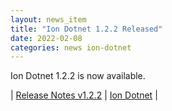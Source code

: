 ```yaml
---
layout: news_item
title: "Ion Dotnet 1.2.2 Released"
date: 2022-02-08
categories: news ion-dotnet
---
```


Ion Dotnet 1.2.2 is now available.

| [Release Notes v1.2.2](https://github.com/amazon-ion/ion-dotnet/releases/tag/v1.2.2) | [Ion Dotnet](https://github.com/amazon-ion/ion-dotnet) |

